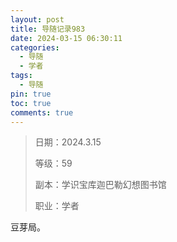 ```yaml
---
layout: post
title: 导随记录983
date: 2024-03-15 06:30:11
categories:
  - 导随
  - 学者
tags:
  - 导随
pin: true
toc: true
comments: true
---
```

> 日期：2024.3.15
>
> 等级：59
>
> 副本：学识宝库迦巴勒幻想图书馆
>
> 职业：学者

豆芽局。